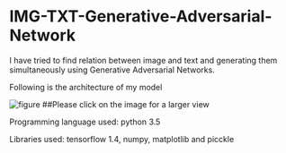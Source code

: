 # IMG-TXT-Generative-Adversarial-Network
I have tried to find relation between image and text and generating them simultaneously using Generative Adversarial Networks.

Following is the architecture of my model

![figure](https://user-images.githubusercontent.com/24193718/53629681-29dfa780-3c34-11e9-983d-70d4cdfe182d.jpeg)
##Please click on the image for a larger view

Programming language used: python 3.5

Libraries used: tensorflow 1.4,
                numpy, matplotlib and picckle
                

